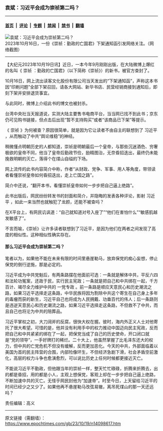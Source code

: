 ### 袁斌：习近平会成为崇祯第二吗？

---

#### [首页](../../../..?n14098617) &nbsp;|&nbsp; [评论](../../../../../epoch-comment?n14098617) &nbsp;|&nbsp; [专题](../../../../../epoch-special?n14098617) &nbsp;|&nbsp; [禁闻](../../../../../epoch-news?n14098617) &nbsp;|&nbsp; [禁书](../../../../../books?n14098617) &nbsp;|&nbsp; [翻墙](https://github.com/gfw-breaker/nogfw/blob/master/README.md?n14098617)


<div><img alt="袁斌：习近平会成为崇祯第二吗？" class="attachment-djy_600_400 size-djy_600_400 wp-post-image" src="https://i.epochtimes.com/assets/uploads/2023/10/id14098628-Collage-Maker-16-Oct-2023-05-39-PM-.jpeg"/>
<div class="caption">
 2023年10月16日，一份《崇祯：勤政的亡国君》下架通知函引发网络关注。（网络截图）
</div></div><hr/><div class="post_content" id="artbody" itemprop="articleBody">
 <!-- article content begin -->
 <p>
  【大纪元2023年10月19日讯】近日，一本今年9月刚刚出版，在大陆微博上爆红的名叫《
  <ok href="https://www.epochtimes.com/gb/tag/%E5%B4%87%E7%A5%AF.html">
   崇祯
  </ok>
  ：勤政的亡国君》（以下简称《崇祯》）的新书，被官方查封了。
 </p>
 <p>
  10月16日，网上流出读客文化股份有限公司当天发出的“下架通知函”，声称这本书因“印刷问题”全部下架召回，请各大网站、新华书店、民营经销商接到通知后，即刻下架并安排退货事宜。
 </p>
 <p>
  与此同时，微博上介绍此书的博文也被封杀。
 </p>
 <p>
  台湾中央社当天报道说，实测大陆主要售书电商平台，当当网已找不到此书；京东仍可见购书链接，但点击后出现“暂不支持购买”或者“该商品已下架”等提示。
 </p>
 <p>
  《
  <ok href="https://www.epochtimes.com/gb/tag/%E5%B4%87%E7%A5%AF.html">
   崇祯
  </ok>
  》为何被查？原因很简单，就是因为它让读者不由自主的联想到了
  <ok href="https://www.epochtimes.com/gb/tag/%E4%B9%A0%E8%BF%91%E5%B9%B3.html">
   习近平
  </ok>
  ，从而触动了中共“舆论维稳”的神经。
 </p>
 <p>
  稍微懂点明朝历史的人都知道，崇祯是明朝最后一个皇帝，与那些沉迷酒色、穷奢极欲的皇帝不同，他当了皇帝后勤政节俭，励精图治，无奈昏招迭出，最终仍未能挽救明朝的灭亡，落得个在煤山自缢的下场。
 </p>
 <p>
  网上流传的此书内容简介中称，作者“从财政、党争、军事、用人等角度，带领读者看懂崇祯皇帝如何昏招迭出，走上亡国之路”。
 </p>
 <p>
  简介中还说，“翻开本书，看懂崇祯皇帝如何一步步把自己逼上绝路”。
 </p>
 <p>
  此书出版后，网民纷纷转发书的封面和简介，并隐晦的发表各种评论，影射
  <ok href="https://www.epochtimes.com/gb/tag/%E4%B9%A0%E8%BF%91%E5%B9%B3.html">
   习近平
  </ok>
  ，如此一来当然也就触犯了龙颜，还能不被查吗？
 </p>
 <p>
  在X平台上，有网民讥讽道：“自己就知道对号入座了”“他们在害怕什么”“敏感肌越发敏感了”。
 </p>
 <p>
  不言而喻，《崇祯》让许多读者联想到了习近平，是因为他们在两者之间发现了高度的相似性。这种相似性确实存在。
 </p>
 <h4>
  那么习近平会成为崇祯第二吗？
 </h4>
 <p>
  笔者以为，如果他不能在未来有限的时间里悬崖勒马，放弃保党的痴心妄想，停止保党的倒行逆施，那是必定的。
 </p>
 <p>
  习近平成为中共党魁后，有两条路摆在他面前可选：一条就是解体中共，平反六四和法轮功冤案，还政于民，实行民主宪政；一条就是把自己和中共绑在一起，千方百计、竭尽全力维护中共的
  <ok href="https://www.epochtimes.com/gb/tag/%E4%B8%80%E5%85%9A%E4%B8%93%E6%94%BF.html">
   一党专政
  </ok>
  。前一条路是顺应天意民心和历史潮流之路，如果习近平选择走这条路，中华民族将因为割除中共这个寄生在自己身上多年的毒瘤而获的新生，习近平自己也将成为人民拥戴、功垂百代的伟人；后一条路则是违逆天意民心和历史潮流之路，如果习近平选择走这条路，不但救不了中共，而且自己也将沦为中共的陪葬品。
 </p>
 <p>
  习近平掌权之初，大刀阔斧的反腐，很快大权在握。彼时，海内外正义人士对他寄托了很大希望。可惜的是，他并没有利用手中的权力推动中国迈向民主宪政，反而把自己和中共紧紧的绑在了一起，把保党当成了自己的历史使命，开口闭口就是“党的领导”，一手好牌打的稀烂。二十大上，他虽然掌握了比毛泽东还大的权力，但中共的亡党危机不但没有缓解，反而更加恶化。今天的中共，外部面临着以美国为首的民主阵营的合围，内部险像环生，不但经济急剧下滑，社会矛盾空前激化，高层的权力斗争也愈演愈烈，可以说比历史上任何时候都更接近灭亡。
 </p>
 <p>
  不能说习近平不勤政，但他跟当年的崇祯一样，整天忙忙碌碌，折腾来折腾去，出的都是昏招，用的都是小人，主观上想保党，客观上却在一步步把自己逼上绝路，不断加速中共的灭亡。无怪乎网民封他为“加速帝”。时至今日，上天留给习近平的时间已经少之又少了。如果他再不悬崖勒马改弦易辙，离吊死煤山的那一天还远吗？
 </p>
 <p>
  责任编辑：高义
 </p>
 <!-- article content end -->
 <div id="below_article_ad">
 </div>
</div>


---

原文链接（需翻墙）：https://www.epochtimes.com/gb/23/10/19/n14098617.htm